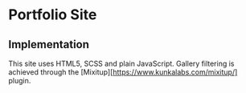 # Portfolio Site


## Implementation

This site uses HTML5, SCSS and plain JavaScript. Gallery filtering is achieved through the [Mixitup][https://www.kunkalabs.com/mixitup/] plugin.
